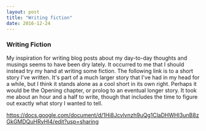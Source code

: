 ```yaml
---
layout: post
title: "Writing fiction"
date: 2016-12-24
---
```


### Writing Fiction

My inspiration for writing blog posts about my day-to-day thoughts and musings seems to have been dry lately. It occurred to me that I should instead try my hand at writing some fiction. The following link is to a short story I've written. It's part of a much larger story that I've had in my head for a while, but I think it stands alone as a cool short in its own right. Perhaps it would be the Opening chapter, or prolog to an eventual longer story. It took me about an hour and a half to write, though that includes the time to figure out exactly what story I wanted to tell.

https://docs.google.com/document/d/1Hi8Jcvlvnzh9uQg1ClaDHWHI3unB8zGkGMDQuHRyHI4/edit?usp=sharing
